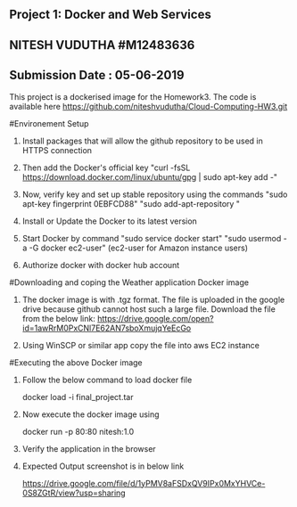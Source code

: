 ## Project 1: Docker and Web Services ##

## NITESH VUDUTHA #M12483636

## Submission Date : 05-06-2019

This project is a dockerised image for the Homework3.
The code is available here https://github.com/niteshvudutha/Cloud-Computing-HW3.git

#Environement Setup

1. Install packages that will allow the github repository to be used in HTTPS connection

2. Then add the Docker's official key 
   "curl -fsSL https://download.docker.com/linux/ubuntu/gpg | sudo apt-key add -"
   
3. Now, verify key and set up stable repository using the commands
   "sudo apt-key fingerprint 0EBFCD88"
   "sudo add-apt-repository \"

4. Install or Update the Docker to its latest version

5. Start Docker by command
   "sudo service docker start"
   "sudo usermod -a -G docker ec2-user" (ec2-user for Amazon instance users)
   
6. Authorize docker with docker hub account


#Downloading and coping the Weather application Docker image

1. The docker image is with .tgz format.
   The file is uploaded in the google drive because github cannot host such a large file.
   Download the file from the below link: https://drive.google.com/open?id=1awRrM0PxCNl7E62AN7sboXmujqYeEcGo
   
2. Using WinSCP or similar app copy the file into aws EC2 instance
 

#Executing the above Docker image

1. Follow the below command to load docker file
   
   docker load -i final_project.tar

2. Now execute the docker image using 

   docker run -p 80:80 nitesh:1.0

3. Verify the application in the browser

4. Expected Output screenshot is in below link

   https://drive.google.com/file/d/1yPMV8aFSDxQV9IPx0MxYHVCe-0S8ZGtR/view?usp=sharing









